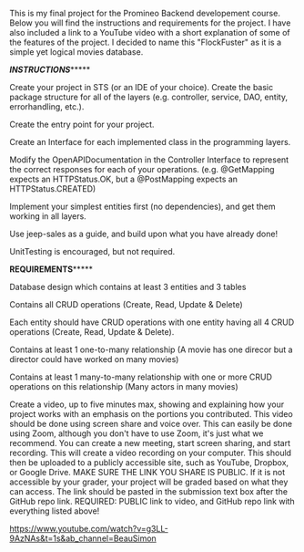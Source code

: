 This is my final project for the Promineo Backend developement course. Below you will find the instructions and requirements for the project.
I have also included a link to a YouTube video with a short explanation of some of the features of the project. I decided to name this
"FlockFuster" as it is a simple yet logical movies database.

*******INSTRUCTIONS************

Create your project in STS (or an IDE of your choice). Create the basic package structure for all of the layers 
(e.g. controller, service, DAO, entity, errorhandling, etc.).

Create the entry point for your project.

Create an Interface for each implemented class in the programming layers.

Modify the OpenAPIDocumentation in the Controller Interface to represent the correct responses for each of your operations. 
(e.g. @GetMapping expects an HTTPStatus.OK, but a @PostMapping expects an HTTPStatus.CREATED)

Implement your simplest entities first (no dependencies), and get them working in all layers.

Use jeep-sales as a guide, and build upon what you have already done!

UnitTesting is encouraged, but not required.

**************REQUIREMENTS*******************

Database design which contains at least 3 entities and 3 tables

Contains all CRUD operations (Create, Read, Update & Delete)

Each entity should have CRUD operations with one entity having all 4 CRUD operations (Create, Read, Update & Delete).

Contains at least 1 one-to-many relationship (A movie has one direcor but a director could have worked on many movies)

Contains at least 1 many-to-many relationship with one or more CRUD operations on this relationship (Many actors in many movies)

Create a video, up to five minutes max, showing and explaining how your project works with an emphasis on the portions you contributed. 
This video should be done using screen share and voice over. This can easily be done using Zoom, although you don't have to use Zoom, it's just what we recommend. 
You can create a new meeting, start screen sharing, and start recording. 
This will create a video recording on your computer. This should then be uploaded to a publicly accessible site, such as YouTube, Dropbox, or Google Drive. 
MAKE SURE THE LINK YOU SHARE IS PUBLIC. If it is not accessible by your grader, your project will be graded based on what they can access. 
The link should be pasted in the submission text box after the GitHub repo link.  REQUIRED:  PUBLIC link to video, and GitHub repo link with everything listed above!

https://www.youtube.com/watch?v=g3LL-9AzNAs&t=1s&ab_channel=BeauSimon
